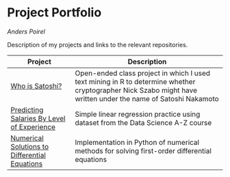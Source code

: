 # Project Portfolio
*Anders Poirel*

Description of my projects and links to the relevant repositories.

| Project | Description |
| --- | --- |
| [Who is Satoshi?]() | Open-ended class project in which I used text mining in R to determine whether cryptographer Nick Szabo might have written under the name of Satoshi Nakamoto |
| [Predicting Salaries By Level of Experience](https://github.com/Jswig/DataScienceAZ/blob/master/SimpleLinearRegression/salary_slr.md) | Simple linear regression practice using dataset from the Data Science A-Z course |
| [Numerical Solutions to Differential Equations](https://github.com/Jswig/numerical-diffeqs/blob/master/Solutions.ipynb)| Implementation in Python of numerical methods for solving first-order differential equations |

